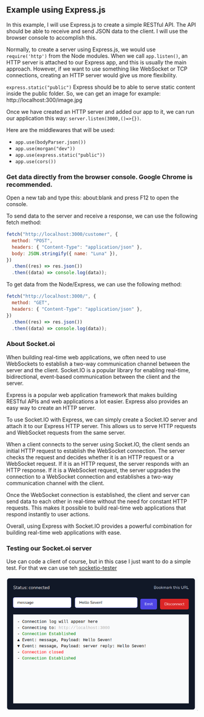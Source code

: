 ## Example using Express.js

In this example, I will use Express.js to create a simple RESTful API. The API should be able to receive and send JSON data to the client. I will use the browser console to accomplish this.

Normally, to create a server using Express.js, we would use `require('http')` from the Node modules. When we call `app.listen()`, an HTTP server is attached to our Express app, and this is usually the main approach. However, if we want to use something like WebSocket or TCP connections, creating an HTTP server would give us more flexibility.

`express.static("public")` Express should be to able to serve static
content inside the public folder. So, we can get an image for example: http://localhost:300/image.jpg

Once we have created an HTTP server and added our app to it, we can run our application this way: `server.listen(3000,()=>{})`.

Here are the middlewares that will be used:

- `app.use(bodyParser.json())`
- `app.use(morgan("dev"))`
- `app.use(express.static("public"))`
- `app.use(cors())`

### Get data directly from the browser console. Google Chrome is recommended.

Open a new tab and type this: about:blank and press F12 to open the console.

To send data to the server and receive a response, we can use the following fetch method:

```js
fetch("http://localhost:3000/customer", {
  method: "POST",
  headers: { "Content-Type": "application/json" },
  body: JSON.stringify({ name: "Luna" }),
})
  .then((res) => res.json())
  .then((data) => console.log(data));
```

To get data from the Node/Express, we can use the following method:

```js
fetch("http://localhost:3000/", {
  method: "GET",
  headers: { "Content-Type": "application/json" },
})
  .then((res) => res.json())
  .then((data) => console.log(data));
```

### About Socket.oi

When building real-time web applications, we often need to use WebSockets to establish a two-way communication channel between the server and the client. Socket.IO is a popular library for enabling real-time, bidirectional, event-based communication between the client and the server.

Express is a popular web application framework that makes building RESTful APIs and web applications a lot easier. Express also provides an easy way to create an HTTP server.

To use Socket.IO with Express, we can simply create a Socket.IO server and attach it to our Express HTTP server. This allows us to serve HTTP requests and WebSocket requests from the same server.

When a client connects to the server using Socket.IO, the client sends an initial HTTP request to establish the WebSocket connection. The server checks the request and decides whether it is an HTTP request or a WebSocket request. If it is an HTTP request, the server responds with an HTTP response. If it is a WebSocket request, the server upgrades the connection to a WebSocket connection and establishes a two-way communication channel with the client.

Once the WebSocket connection is established, the client and server can send data to each other in real-time without the need for constant HTTP requests. This makes it possible to build real-time web applications that respond instantly to user actions.

Overall, using Express with Socket.IO provides a powerful combination for building real-time web applications with ease.

### Testing our Socket.oi server

Use can code a client of course, but in this case I just want to do a simple test. For that we
can use teh [socketio-tester]("https://www.piesocket.com/socketio-tester")

![socketio](socket-tester.jpg)
